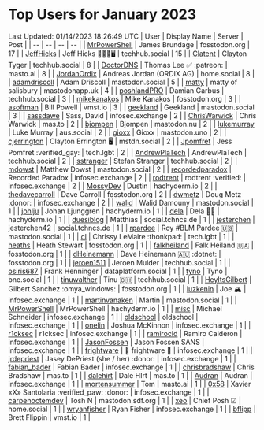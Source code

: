 # Top Users for January 2023
Last Updated: 01/14/2023 18:26:49 UTC
| User | Display Name | Server | Post |
| -- | -- | -- | -- |
| [MrPowerShell](https://fosstodon.org/@MrPowerShell) | James Brundage | fosstodon.org | 17 |
| [JeffHicks](https://techhub.social/@JeffHicks) | Jeff Hicks 🐶🎼🍷🖥️ | techhub.social | 15 |
| [Clatent](https://techhub.social/@Clatent) | Clayton Tyger | techhub.social | 8 |
| [DoctorDNS](https://masto.ai/@DoctorDNS) | Thomas Lee ✅ :patreon: | masto.ai | 8 |
| [JordanOrdix](https://home.social/@JordanOrdix) | Andreas Jordan (ORDIX AG) | home.social | 8 |
| [adamdriscoll](https://mastodon.social/@adamdriscoll) | Adam Driscoll | mastodon.social | 5 |
| [matty](https://mastodonapp.uk/@matty) | matty of salisbury | mastodonapp.uk | 4 |
| [poshlandPRO](https://techhub.social/@poshlandPRO) | Damian Garbus | techhub.social | 3 |
| [mikekanakos](https://fosstodon.org/@mikekanakos) | Mike Kanakos | fosstodon.org | 3 |
| [asoftman](https://vmst.io/@asoftman) | Bill Powell | vmst.io | 3 |
| [geekland](https://mastodon.social/@geekland) | Geekland | mastodon.social | 3 |
| [sassdawe](https://infosec.exchange/@sassdawe) | Sass, David | infosec.exchange | 2 |
| [ChrisWarwick](https://mas.to/@ChrisWarwick) | Chris Warwick | mas.to | 2 |
| [bjompen](https://mastodon.nu/@bjompen) | Bjompen | mastodon.nu | 2 |
| [lukemurray](https://aus.social/@lukemurray) | Luke Murray | aus.social | 2 |
| [gioxx](https://mastodon.uno/@gioxx) | Gioxx | mastodon.uno | 2 |
| [cjerrington](https://mstdn.social/@cjerrington) | Clayton Errington 🖥️ | mstdn.social | 2 |
| [Jpomfret](https://tech.lgbt/@Jpomfret) | Jess Pomfret :verified_gay: | tech.lgbt | 2 |
| [AndrewPlaTech](https://techhub.social/@AndrewPlaTech) | AndrewPlaTech | techhub.social | 2 |
| [sstranger](https://techhub.social/@sstranger) | Stefan Stranger | techhub.social | 2 |
| [mdowst](https://mastodon.social/@mdowst) | Matthew Dowst | mastodon.social | 2 |
| [recordedparadox](https://infosec.exchange/@recordedparadox) | Recorded Paradox | infosec.exchange | 2 |
| [rodtrent](https://infosec.exchange/@rodtrent) | rodtrent :verified: | infosec.exchange | 2 |
| [MossyDev](https://hachyderm.io/@MossyDev) | Dustin | hachyderm.io | 2 |
| [thedavecarroll](https://fosstodon.org/@thedavecarroll) | Dave Carroll | fosstodon.org | 2 |
| [dwmetz](https://infosec.exchange/@dwmetz) | Doug Metz :donor: | infosec.exchange | 2 |
| [walid](https://mastodon.social/@walid) | Walid Damouny | mastodon.social | 1 |
| [johlju](https://hachyderm.io/@johlju) | Johan Ljunggren | hachyderm.io | 1 |
| [dela](https://hachyderm.io/@dela) | Dela 🏳️‍🌈 | hachyderm.io | 1 |
| [duesiblog](https://social.tchncs.de/@duesiblog) | Matthias | social.tchncs.de | 1 |
| [jesterchen](https://social.tchncs.de/@jesterchen) | jesterchen42 | social.tchncs.de | 1 |
| [rpardee](https://mastodon.social/@rpardee) | Roy #BLM Pardee  🇺🇸 | mastodon.social | 1 |
| [cl](https://tech.lgbt/@cl) | Chrissy LeMaire :thonkpad: | tech.lgbt | 1 |
| [heaths](https://fosstodon.org/@heaths) | Heath Stewart | fosstodon.org | 1 |
| [falkheiland](https://fosstodon.org/@falkheiland) | Falk Heiland 🇺🇦 | fosstodon.org | 1 |
| [dHeinemann](https://fosstodon.org/@dHeinemann) | Dave Heinemann 🇦🇺 :dotnet: | fosstodon.org | 1 |
| [jeroen1511](https://techhub.social/@jeroen1511) | Jeroen Mulder | techhub.social | 1 |
| [osiris687](https://dataplatform.social/@osiris687) | Frank Henninger | dataplatform.social | 1 |
| [tyno](https://bne.social/@tyno) | Tyno | bne.social | 1 |
| [tinuwalther](https://techhub.social/@tinuwalther) | Tinu 🇨🇭 | techhub.social | 1 |
| [HeyItsGilbert](https://fosstodon.org/@HeyItsGilbert) | Gilbert Sanchez :omya_windows: | fosstodon.org | 1 |
| [luzkenin](https://infosec.exchange/@luzkenin) | Joe 🏔️ | infosec.exchange | 1 |
| [martinvanaken](https://mastodon.social/@martinvanaken) | Martin | mastodon.social | 1 |
| [MrPowerShell](https://hachyderm.io/@MrPowerShell) | MrPowerShell | hachyderm.io | 1 |
| [misc](https://infosec.exchange/@misc) | Michael Schneider | infosec.exchange | 1 |
| [oldschool](https://infosec.exchange/@oldschool) | oldschool | infosec.exchange | 1 |
| [onelin](https://infosec.exchange/@onelin) | Joshua McKinnon | infosec.exchange | 1 |
| [r1cksec](https://infosec.exchange/@r1cksec) | r1cksec | infosec.exchange | 1 |
| [ramirocld](https://infosec.exchange/@ramirocld) | Ramiro Calderon | infosec.exchange | 1 |
| [JasonFossen](https://infosec.exchange/@JasonFossen) | Jason Fossen SANS | infosec.exchange | 1 |
| [frightware](https://infosec.exchange/@frightware) | 👻 frightware 👻 | infosec.exchange | 1 |
| [jrdepriest](https://infosec.exchange/@jrdepriest) | Jasey DePriest (she / her) :donor: | infosec.exchange | 1 |
| [fabian_bader](https://infosec.exchange/@fabian_bader) | Fabian Bader | infosec.exchange | 1 |
| [chrisbradshaw](https://mas.to/@chrisbradshaw) | Chris Bradshaw | mas.to | 1 |
| [dalehirt](https://mas.to/@dalehirt) | Dale HIrt | mas.to | 1 |
| [Audran](https://infosec.exchange/@Audran) | Audran | infosec.exchange | 1 |
| [mortensummer](https://masto.ai/@mortensummer) | Tom | masto.ai | 1 |
| [0x58](https://infosec.exchange/@0x58) | Xavier «X» Santolaria :verified_paw: :donor: | infosec.exchange | 1 |
| [carpenoctemdev](https://mastodon.sdf.org/@carpenoctemdev) | Tosh N | mastodon.sdf.org | 1 |
| [xeo](https://home.social/@xeo) | Chief Posh ☑ | home.social | 1 |
| [wryanfisher](https://infosec.exchange/@wryanfisher) | Ryan Fisher | infosec.exchange | 1 |
| [bflipp](https://vmst.io/@bflipp) | Brett Flippin | vmst.io | 1 |
